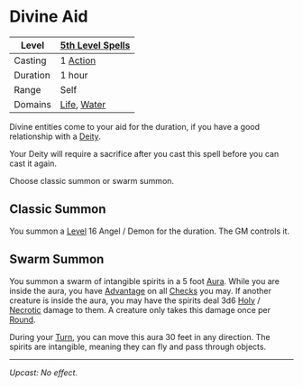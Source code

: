 # Divine Aid

| Level    | [5th Level Spells](5th%20Level%20Spells.md)                                          |
| -------- | ------------------------------------------------------------------------------------ |
| Casting  | 1 [Action](../../../../Game%20Procedures/Core%20Procedures/Action.md)                                  |
| Duration | 1 hour                                                                               |
| Range    | Self                                                                                 |
| Domains  | [Life](../../Spell%20Domains/Life.md), [Water](../../Spell%20Domains/Water.md) |

Divine entities come to your aid for the duration, if you have a good relationship with a [Deity](../../../Deities/Deities.md).

Your Deity will require a sacrifice after you cast this spell before you can cast it again.

Choose classic summon or swarm summon.

## Classic Summon

You summon a [Level](../../../../Player%20Characters/Derived%20Statistics/Level.md) 16 Angel / Demon for the duration. The GM controls it.

## Swarm Summon

You summon a swarm of intangible spirits in a 5 foot [Aura](../../Areas%20of%20Effect/Aura.md). While you are inside the aura, you have [Advantage](../../../../Game%20Procedures/Die%20Rolling%20Mechanics/Advantage.md) on all [Checks](../../../../Game%20Procedures/Core%20Procedures/Check.md) you may. If another creature is inside the aura, you may have the spirits deal 3d6 [Holy](../../../../Game%20Procedures/Combat/Damage%20Types/Holy.md) / [Necrotic](../../../../Game%20Procedures/Combat/Damage%20Types/Necrotic.md) damage to them. A creature only takes this damage once per [Round](../../../../Game%20Procedures/Core%20Procedures/Round.md).

During your [Turn](../../../../Game%20Procedures/Core%20Procedures/Turn.md), you can move this aura 30 feet in any direction. The spirits are intangible, meaning they can fly and pass through objects.

---
*Upcast: No effect.*
